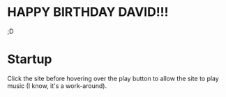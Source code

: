 # HAPPY BIRTHDAY DAVID!!!
;D

# Startup
Click the site before hovering over the play button to allow the site to play music (I know, it's a work-around).